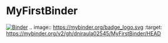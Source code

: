 # MyFirstBinder
[![Binder](https://mybinder.org/badge_logo.svg)](https://mybinder.org/v2/gh/dniraula02545/MyFirstBinder/HEAD)
.. image:: https://mybinder.org/badge_logo.svg
 :target: https://mybinder.org/v2/gh/dniraula02545/MyFirstBinder/HEAD
